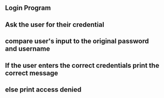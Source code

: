 ## Login Program 
## Ask the user for their credential
## compare user's input to the original password and username
## If the user enters the correct credentials print the correct message
## else print access denied
